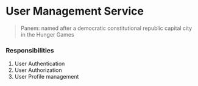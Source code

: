 # User Management Service

> Panem: named after a democratic constitutional republic capital city in the Hunger Games

### Responsibilities

1. User Authentication
2. User Authorization
3. User Profile management
